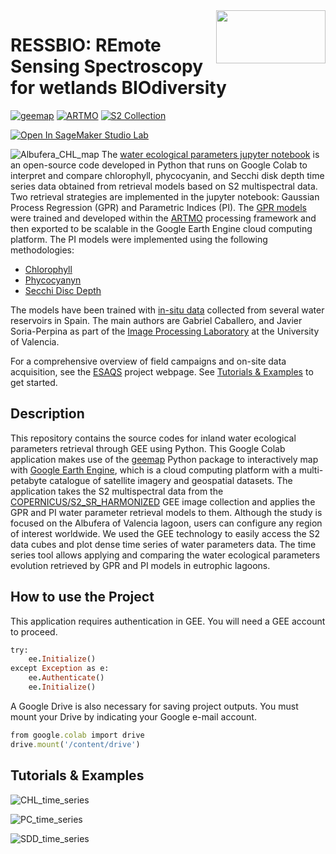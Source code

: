 
<img align="right" width="175" height="85" src="https://github.com/Grcf2585/RESSBIO/assets/92304222/4fd0f098-ea32-457e-ae98-c5b7cfa78070">
<!<img align="left" width="250" height="125" src="https://github.com/Grcf2585/RESSBIO/assets/92304222/73954397-7fc9-497b-8258-02a086fa425d">

# RESSBIO: REmote Sensing Spectroscopy for wetlands BIOdiversity

[![geemap](https://img.shields.io/badge/Python%20%2B%20GEE-geemap-blue)](https://geemap.org/) [![ARTMO](https://img.shields.io/badge/GPR-ARTMO-green)](https://artmotoolbox.com/) [![S2 Collection](https://img.shields.io/badge/Optical%20data-Sentinel%202-orange)](https://developers.google.com/earth-engine/datasets/catalog/COPERNICUS_S2_SR_HARMONIZED)

<a href="https://studiolab.sagemaker.aws/import/https://github.com/Grcf2585/RESSBIO/blob/main/S2_water_index.ipynb">
  <img src="https://studiolab.sagemaker.aws/studiolab.svg" alt="Open In SageMaker Studio Lab"/>
</a>

![Albufera_CHL_map](https://github.com/Grcf2585/RESSBIO/assets/92304222/24c5c9b2-2c02-4d62-989b-4fa905b80920)
The [water ecological parameters jupyter notebook](https://github.com/Grcf2585/RESSBIO/blob/main/S2_water_index.ipynb) is an open-source code developed in Python that runs on Google Colab to interpret and compare chlorophyll, phycocyanin, and Secchi disk depth time series data obtained from retrieval models based on S2 multispectral data. Two retrieval strategies are implemented in the jupyter notebook: Gaussian Process Regression (GPR) and Parametric Indices (PI). The [GPR models](https://github.com/Grcf2585/RESSBIO/tree/main/Models) were trained and developed within the [ARTMO](https://artmotoolbox.com/) processing framework and then exported to be scalable in the Google Earth Engine cloud computing platform. The PI models were implemented using the following methodologies: 

+ [Chlorophyll](https://www.limnetica.com/es/monitoring-ecological-state-hypertrophic-lake-albufera-val%C3%A8ncia-spain-using-multitemporal-sentinel-2)
+ [Phycocyanyn](https://www.sciencedirect.com/science/article/pii/S0048969719342949?via%3Dihub)
+ [Secchi Disc Depth](https://www.limnetica.com/es/monitoring-water-transparency-hypertrophic-lake-albufera-val%C3%A8ncia-using-multitemporal-sentinel-2)

The models have been trained with [in-situ data](https://github.com/Grcf2585/RESSBIO/tree/main/In%20situ%20data) collected from several water reservoirs in Spain. The main authors are Gabriel Caballero, and Javier Soria-Perpina as part of the [Image Processing Laboratory](https://ipl.uv.es/?q=es) at the University of Valencia.

For a comprehensive overview of field campaigns and on-site data acquisition, see the [ESAQS](https://leoipl.uv.es/esaqs/) project webpage.
See [Tutorials & Examples](#item1) to get started.

## Description
This repository contains the source codes for inland water ecological parameters retrieval through GEE using Python. This Google Colab application makes use of the [geemap](https://geemap.org/) Python package to interactively map with [Google Earth Engine](https://earthengine.google.com/), which is a cloud computing platform with a multi-petabyte catalogue of satellite imagery and geospatial datasets. The application takes the S2 multispectral data from the [COPERNICUS/S2_SR_HARMONIZED](https://developers.google.com/earth-engine/datasets/catalog/COPERNICUS_S2_SR_HARMONIZED) GEE image collection and applies the GPR and PI water parameter retrieval models to them. Although the study is focused on the Albufera of Valencia lagoon, users can configure any region of interest worldwide. We used the GEE technology to easily access the S2 data cubes and plot dense time series of water parameters data. The time series tool allows applying and comparing the water ecological parameters evolution retrieved by GPR and PI models in eutrophic lagoons.  

## How to use the Project
This application requires authentication in GEE. You will need a GEE account to proceed. 
```ruby
try:
    ee.Initialize()
except Exception as e:
    ee.Authenticate()
    ee.Initialize()
```
A Google Drive is also necessary for saving project outputs. You must mount your Drive by indicating your Google e-mail account.  
```ruby
from google.colab import drive
drive.mount('/content/drive')
```
<a name="item1"></a>
## Tutorials & Examples

![CHL_time_series](https://github.com/Grcf2585/RESSBIO/assets/92304222/b5266955-da77-46b3-a7b0-b998a7ac1657)

![PC_time_series](https://github.com/Grcf2585/RESSBIO/assets/92304222/482d8a1f-e6a4-4f45-b0f7-cce064a62f3e)

![SDD_time_series](https://github.com/Grcf2585/RESSBIO/assets/92304222/8e29fcac-003b-491f-8c70-7ceb29af8f1e)

